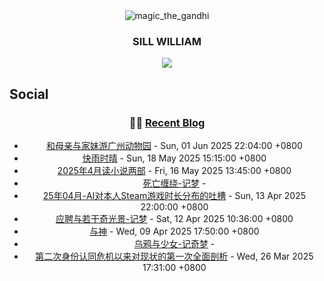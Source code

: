 <div align="center">
  <!-- ![HeadImg](https://img.picui.cn/free/2025/04/17/68011dcca258e.jpg "magic_the_gandhi") -->
  <!-- ### SILL WILLIAM -->
  <img src="https://img.picui.cn/free/2025/04/17/68011dcca258e.jpg" alt="magic_the_gandhi" />
  <h3>SILL WILLIAM</h3>
</div>
<div align="center">
  <img src="https://github-readme-stats.vercel.app/api/top-langs/?username=Sill-William&layout=compact&langs_count=8" />
</div>

## Social 
<div align="center">

### 🤹‍♀️ <a href="https://sill-william.github.io/" target="_blank">Recent Blog</a>
        
<!-- START_SECTION:blog -->
* <a href='https://sill-william.github.io/he-mu-qin-yu-jia-mei-you-yan-zhou-dong-wu-yuan.html' target='_blank'>和母亲与家妹游广州动物园</a> - Sun, 01 Jun 2025 22:04:00 +0800
* <a href='https://sill-william.github.io/kuai-yu-shi-qing.html' target='_blank'>快雨时晴</a> - Sun, 18 May 2025 15:15:00 +0800
* <a href='https://sill-william.github.io/2025nian-4yue-du-xiao-shuo-liang-bu.html' target='_blank'>2025年4月读小说两部</a> - Fri, 16 May 2025 13:45:00 +0800
* <a href='https://sill-william.github.io/si-wang-chan-rao-ji-meng.html' target='_blank'>死亡缠绕-记梦</a> - 
* <a href='https://sill-william.github.io/25nian-04yue-aidui-ben-ren-steamyou-xi-shi-chang-fen-bu-de-tu-cao.html' target='_blank'>25年04月-AI对本人Steam游戏时长分布的吐槽</a> - Sun, 13 Apr 2025 22:00:00 +0800
* <a href='https://sill-william.github.io/ying-pin-yu-ruo-gan-qi-guang-jing-ji-meng.html' target='_blank'>应聘与若干奇光景-记梦</a> - Sat, 12 Apr 2025 10:36:00 +0800
* <a href='https://sill-william.github.io/yu-shen.html' target='_blank'>与神</a> - Wed, 09 Apr 2025 17:50:00 +0800
* <a href='https://sill-william.github.io/wu-ya-yu-shao-nu-ji-qi-meng.html' target='_blank'>乌鸦与少女-记奇梦</a> - 
* <a href='https://sill-william.github.io/di-er-ci-shen-fen-ren-tong-wei-ji-yi-lai-dui-xian-zhuang-de-di-yi-ci-quan-mian-pou-xi.html' target='_blank'>第二次身份认同危机以来对现状的第一次全面剖析</a> - Wed, 26 Mar 2025 17:31:00 +0800
<!-- END_SECTION:blog --> 
      
</div>

<!---
Sill-William/Sill-William is a ✨ special ✨ repository because its `README.md` (this file) appears on your GitHub profile.
You can click the Preview link to take a look at your changes.
--->
